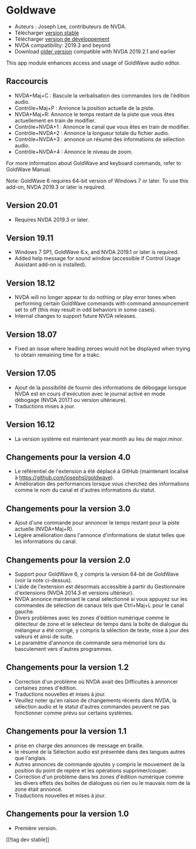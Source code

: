 # Goldwave #

* Auteurs : Joseph Lee, contributeurs de NVDA.
* Télécharger [version stable][1]
* Télécharger [version de développement][2]
* NVDA compatibility: 2019.3 and beyond
* Download [older version][3] compatible with NVDA 2019.2.1 and earlier

This app module enhances access and usage of GoldWave audio editor.

## Raccourcis ##

* NVDA+Maj+C : Bascule la verbalisation des commandes lors de l'édition
  audio.
* Contrôle+Maj+P : Annonce la position actuelle de la piste.
* NVDA+Maj+R: Annonce le temps restant de la piste que vous êtes
  actuellement en train de modifier.
* Contrôle+NVDA+1 : Annonce le canal que vous êtes en train de modifier.
* Contrôle+NVDA+2 : Annonce la longueur totale du fichier audio.
* Contrôle+NVDA+3 : annonce un résumé des informations de sélection audio.
* Contrôle+NVDA+4 : Annonce le niveau de zoom.

For more information about GoldWave and keyboard commands, refer to GoldWave
Manual.

Note: GoldWave 6 requires 64-bit version of Windows 7 or later. To use this
add-on, NVDA 2019.3 or later is required.

## Version 20.01

* Requires NVDA 2019.3 or later.

## Version 19.11

* Windows 7 SP1, GoldWave 6.x, and NVDA 2019.1 or later is required.
* Added help message for sound window (accessible if Control Usage Assistant
  add-on is installed).

## Version 18.12

* NVDA will no longer appear to do nothing or play error tones when
  performing certain GoldWave commands with command announcement set to off
  (this may result in odd behaviors in some cases).
* Internal changes to support future NVDA releases.

## Version 18.07

* Fixed an issue where leading zeroes would not be displayed when trying to
  obtain remaining time for a trakc.

## Version 17.05

* Ajout de la possibilité de fournir des informations de débogage lorsque
  NVDA est en cours d'exécution avec le journal activé en mode débogage
  (NVDA 2017.1 ou version ultérieure).
* Traductions mises à jour.

## Version 16.12

* La version système est maintenant year.month au lieu de major.minor.

## Changements pour la version 4.0

* Le référentiel de l'extension a été déplacé à GitHub (maintenant localisé
  à https://github.com/josephsl/goldwave).
* Amélioration des performances lorsque vous cherchez des informations comme
  le nom du canal et d'autres informations du statut.

## Changements pour la version 3.0

* Ajout d'une commande pour annoncer le temps restant pour la piste actuelle
  (NVDA+Maj+R).
* Légère amélioration dans l'annonce d'informations de statut  telles que
  les informations du canal.

## Changements pour la version 2.0

* Support pour GoldWave 6, y compris la version 64-bit de GoldWave (voir la
  note ci-dessus).
* L'aide de l'extension est désormais accessible à partir du Gestionnaire
  d'extensions (NVDA 2014.3 et versions ultérieur).
* NVDA annonce maintenant le canal sélectionné si vous appuyez sur les
  commandes de sélection de canaux tels que Ctrl+Maj+L pour le canal gauche.
* Divers problèmes avec les zones d'édition numérique comme le détecteur de
  zone et le sélecteur de temps dans la boîte de dialogue du mélangeur a été
  corrigé, y compris la sélection de texte, mise à jour des valeurs et ainsi
  de suite.
* Le paramètre d'annonce de commande sera mémorisé lors du basculement vers
  d'autres programmes.

## Changements pour la version 1.2

* Correction d'un problème où NVDA avait des Difficultés à annoncer
  certaines zones d'édition.
* Traductions nouvelles et mises à jour.
* Veuillez noter qu'en raison de changements récents dans NVDA, la sélection
  audio et le statut d'autres commandes peuvent ne pas fonctionner comme
  prévu sur certains systèmes.

## Changements pour la version 1.1

* prise en charge des annonces de message en braille.
* le résumé de la Sélection audio est présentée dans des langues autres que
  l'anglais.
* Autres annonces de commande ajoutés y compris le mouvement de la position
  du point de repère et les opérations supprimer/couper.
* Correction d'un problème dans les zones d'édition numérique comme les
  divers effets  des boîtes de dialogues où rien ou le mauvais nom de la
  zone était annoncé.
* Traductions nouvelles et mises à jour.

## Changements pour la version 1.0

* Première version.

[[!tag dev stable]]

[1]: https://addons.nvda-project.org/files/get.php?file=gwv

[2]: https://addons.nvda-project.org/files/get.php?file=gwv-dev

[3]: https://addons.nvda-project.org/files/get.php?file=gwv-2019

